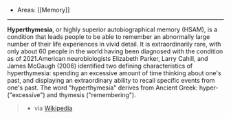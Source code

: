 
- Areas: [[Memory]]

---

**Hyperthymesia**, or highly superior autobiographical memory (HSAM), is a condition that leads people to be able to remember an abnormally large number of their life experiences in vivid detail. It is extraordinarily rare, with only about 60 people in the world having been diagnosed with the condition as of 2021.American neurobiologists Elizabeth Parker, Larry Cahill, and James McGaugh (2006) identified two defining characteristics of hyperthymesia: spending an excessive amount of time thinking about one's past, and displaying an extraordinary ability to recall specific events from one's past. The word "hyperthymesia" derives from Ancient Greek: hyper- ("excessive") and thymesis ("remembering").

> - via [Wikipedia](https://en.wikipedia.org/wiki/Hyperthymesia)
